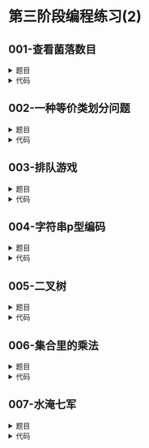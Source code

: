 # 第三阶段编程练习(2)

## **001-查看菌落数目**
<details>

<summary>
题目
</summary>

### **题目描述**

菌落的数量对医生来说一直是一个很重要的数据，但是细菌数量太多人工又无法计数，因此你能写个程序帮助医生完成这个任务么？\
有一张n*m的菌落的显微镜照片，每个格子是0(表示当前位置无细菌)或者1(表示当前位置是细菌)，请你输出这张照片中菌落的数量。\
如果一个细菌，其上下左右四个方向有细菌的话，则这些相邻的细菌属于一个菌落。\
例如给定如下照片：\
0 0 1 0\
0 1 0 1\
1 1 0 0\
则给出的照片一共有A,B,C三个菌落，如下：\
0 0 A 0\
0 B 0 C\
B B 0 0

### **关于输入**

输入数据第一行两个整数n,m（1<=n,m<=100）,表示照片的长和宽。\
接下来n行，每行都有m个用空格隔开的整数（0或者1），表示这一照片行的状态（有无细菌）。

### **关于输出**

输出一个整数，表示该张照片中菌落数量

### **例子输入**

```
3 5
0 0 1 0 1
0 1 0 1 1
1 1 0 0 1
```

### **例子输出**

```
3
```

### **提示信息**

pass

</details>

<details>

<summary>
代码
</summary>

```c++
#include <iostream>
using namespace std;
int m,n;int a[100][100];
void dfs(int x,int y){
    if(x+1<m){
        if(a[x+1][y]==1){
            a[x+1][y]=2;
            dfs(x+1,y);
        }
    }
    if(x-1>=0){
        if(a[x-1][y]==1){
            a[x-1][y]=2;
            dfs(x-1,y);
        }
    }
    if(y-1>=0){
        if(a[x][y-1]==1){
            a[x][y-1]=2;
            dfs(x,y-1);
        }
    }
    if(y+1<n){
        if(a[x][y+1]==1){
            a[x][y+1]=2;
            dfs(x,y+1);
        }
    }
}
int main(){
    cin >> m >> n;
    for(int i=0;i<m;i++){
        for(int j=0;j<n;j++)cin >> a[i][j];
    }
    int cnt=0;
    for(int i=0;i<m;i++){
        for(int j=0;j<n;j++){
            if(a[i][j]==1){
                dfs(i,j);
                cnt++;
            }
        }
    }
    cout << cnt;
    return 0;
}
```

</details>

## **002-一种等价类划分问题**
<details>

<summary>
题目
</summary>

### **题目描述**

在两个正整数m和n给定的整数范围内（m 小于 n，且不包括m和n）取出各位数字之和均为k的倍数的所有数(k为正整数)，然后将这些数划分成若干个子集合，每个子集合中的元素满足其各位数字之和相等，请输出各个子集合, 其中  n 不大于10000。\
每个集合元素按从小到大输出，逗号间隔，如果有多个集合，则输出多行；集合中最小元素较小的在前面行输出。

### **关于输入**

一行，三个值：m,n,k，以逗号间隔

### **关于输出**

输出各位数之和为k的倍数的若干行，每一行中，其元素的各位数字和相等，且前面行元素的各位数字之和小于后面行元素的各位数字之和，每行的元素按增序排列，以逗号间隔。

### **例子输入**

```
11,35,3
```

### **例子输出**

```
12,21,30
15,24,33
18,27
```

### **提示信息**

例如，m=11, n=35, k=3\
则，\
12,21,30 这三个数的每位数字之和均为3，且为3的倍数\
15,24,33 这三个数的每位数字之和为6，且为3的倍数\
18,27 这二个数的每位数字之和为9，也为3的倍数\
由于三组数的最小数分别是12,15,18，于是，输出结果应为：\
12,21,30\
15,24,33\
18,27

</details>

<details>

<summary>
代码
</summary>

```c++
#include <iostream>
using namespace std;
int add_up(int x);
int main(){
    int m,n,k;char c1,c2;
    cin >> m >> c1 >> n >> c2 >> k;
    int a[36/k+1][n-m],cnt[36/k+1]{0};
    for(int i{m+1};i<n;i++){
        int t=add_up(i);
        if(t%k==0){
            cnt[t/k]++;
            a[t/k][cnt[t/k]]=i;
        }
    }
    for(int i{1};i<=36/k+1;i++){
        if(cnt[i]>=1)cout << a[i][1];
        for(int j{2};j<=cnt[i];j++){
            cout << ',' << a[i][j];
        }
        if(cnt[i]>=1)cout << endl;
    }
    return 0;
}
int add_up(int x){
    int result{0};
    while(x){
        result+=x%10;
        x/=10;
    }
    return result;
}
```

</details>

## **003-排队游戏**
<details>

<summary>
题目
</summary>

### **题目描述**

在幼儿园中，老师安排小朋友做一个排队的游戏。首先老师精心的把数目相同的小男孩和小女孩编排在一个队列中，每个小孩按其在队列中的位置发给一个编号（编号从0开始）。然后老师告诉小朋友们，站在前边的小男孩可以和他后边相邻的小女孩手拉手离开队列，剩余的小朋友重新站拢，再按前后相邻的小男孩小女孩手拉手离开队列游戏，如此往复。由于教师精心的安排，恰好可以保证每两个小朋友都能手拉手离开队列，并且最后离开的两个小朋友是编号最小的和最大的两个小朋友。（注：只有小男孩在前，小女孩在后，且他们两之间没有其他的小朋友，他们才能手拉手离开队列）。请根据老师的排队，按小女孩编号从小到大的顺序，给出所有手拉手离开队列的小男孩和小女孩的编号对。

### **关于输入**

用一个字符串代表小朋友队列。字符串中只会出现两个字符，分别代表小男孩和小女孩，首先出现的字符代表小男孩，另一个字符代表小女孩。小孩总数不超过100

### **关于输出**

按小女孩编号顺序，顺序输出手拉手离开队列的小男孩和小女孩的编号对，每行一对编号，编号之间用一个空格分隔。

### **例子输入**

```
((()(())())(()))
```

### **例子输出**

```
2 3
5 6
4 7
8 9
1 10
12 13
11 14
0 15
```

### **提示信息**

pass

</details>

<details>

<summary>
代码
</summary>

```c++
#include <iostream>
#include <cstring>
using namespace std;
char s[1000]={};
int main(){
    cin.getline(s,1000);
    int q[1000]={0};
    for(int i=0;i<strlen(s);i++){
        if(s[i]==s[0])q[++q[0]]=i;
        else {
            cout << q[q[0]] << ' ' << i << endl;
            q[q[0]]=0;
            q[0]--;
        }
    }
    return 0;
}
```

</details>

## **004-字符串p型编码**
<details>

<summary>
题目
</summary>

### **题目描述**

给定一个完全由数字字符（'0','1','2','3'…'9'）构成的字符串str，请写出str的p型编码串。例如：字符串122344111可被描述为"1个1、2个2、1个3、2个4、3个1"，因此我们说122344111的p型编码串为1122132431；类似的道理，编码串101可以用来描述1111111111；00000000000可描述为"11个0"，因此它的p型编码串即为110；100200300可描述为"1个1、2个0、1个2、2个0、1个3、2个0"，因此它的p型编码串为112012201320。

### **关于输入**

输入包含若干测试。第一行给出测试的组数k，接着k行输入为字符串。每一行字符串最多包含1000个数字字符。

### **关于输出**

对每一组测试，输出该字符串对应的p型编码串，输出k行结果（每一输出结果后只需换一行）。

### **例子输入**

```
3
122344111
1111111111
12345
```

### **例子输出**

```
1122132431
101
1112131415
```

### **提示信息**

pass

</details>

<details>

<summary>
代码
</summary>

```c++
#include <iostream>
#include <cstring>
using namespace std;
int main(){
    int n;cin >> n;cin.ignore();
    for(int i=0;i<n;i++){
        char s[1010];cin.getline(s,1010);
        for(int j=1;j<strlen(s);j++){
            int cnt=1;
            while(j<strlen(s) && s[j]==s[j-1]){
                cnt++;j++;
            }
            cout << cnt << s[j-1];
        }
        if(s[strlen(s)-1]!=s[strlen(s)-2])cout << 1 << s[strlen(s)-1];
        cout << endl;
    }
    return 0;
}
```

</details>

## **005-二叉树**
<details>

<summary>
题目
</summary>

### **题目描述**

![avatar](https://github.com/DylanWRh/Introduction-to-Computation-A/blob/main/imgs/2756.jpg)\
如上图所示，由正整数1, 2, 3, ...组成了一棵无限大的二叉树。从某一个结点到根结点（编号是1的结点）都有一条唯一的路径，比如从10到根结点的路径是(10, 5, 2, 1)，从4到根结点的路径是(4, 2, 1)，从根结点1到根结点的路径上只包含一个结点1，因此路径就是(1)。对于两个结点x和y，假设他们到根结点的路径分别是(x1, x2, ... ,1)和(y1, y2, ... ,1)（这里显然有x = x1，y = y1），那么必然存在两个正整数i和j，使得从xi 和 yj开始，有xi = yj , xi + 1 = yj + 1, xi + 2 = yj + 2,... 现在的问题就是，给定x和y，要求xi（也就是yj）。

### **关于输入**

输入只有一行，包括两个正整数x和y，这两个正整数都不大于1000。

### **关于输出**

输出只有一个正整数xi。

### **例子输入**

```
10 4
```

### **例子输出**

```
2
```

### **提示信息**

pass

</details>

<details>

<summary>
代码
</summary>

```c++
#include <iostream>
using namespace std;
int main(){
    int x,y;cin >> x >> y;
    int binx[1000]={0},biny[1000]={0};
    while(x){
        binx[++binx[0]]=x%2;
        x/=2;
    }
    while(y){
        biny[++biny[0]]=y%2;
        y/=2;
    }
    int binresult[1000]={0};
    while(binx[binx[0]]==biny[biny[0]] && binx[0]>0 && biny[0]>0){
        binresult[++binresult[0]]=binx[binx[0]];
        binx[0]--;biny[0]--;
    }
    int result=0;
    for(int i=1;i<=binresult[0];i++){
        result=result*2+binresult[i];
    }
    cout << result;
    return 0;
}
```

</details>

## **006-集合里的乘法**
<details>

<summary>
题目
</summary>

### **题目描述**

给定整数集合S和一个目标数T，判断是否可以从S中挑选一个非空子集，子集中的数相乘的乘积为T。

### **关于输入**

输入为两行。\
第一行为目标数T和S中的元素个数N，以空格隔开。\
第二行为S中的N个元素，以空格隔开。\
其中 N <= 16。

### **关于输出**

如果可以，则输出YES，否则输出NO。

### **例子输入**

```
Sample Input 1:
12 5
1 2 3 4 5

Sample Input 2:
33 5
4 2 8 7 5
```

### **例子输出**

```
Sample Output 1:
YES

Sample Output 2:
NO
```

### **提示信息**

pass

</details>

<details>

<summary>
代码
</summary>

```c++
#include <iostream>
using namespace std;
int qua[1<<16+1]={0};
int main(){
    int t,n;cin >> t >> n;
    int a[n];for(int i=0;i<n;i++)cin >> a[i];
    for(int i=1;i<(1<<n);i++){
        int tmp=i,index=0;
        int result=1;
        while(tmp){
            if(tmp%2)result*=a[index];
            tmp/=2;
            index++;
        }
        qua[++qua[0]]=result;
    }
    int flag=false;
    for(int i=1;i<=qua[0];i++){
        if(qua[i]==t){
            cout << "YES";
            flag=true;
            break;
        }
    }
    if(!flag)cout << "NO";
    return 0;
}
```

</details>

## **007-水淹七军**
<details>

<summary>
题目
</summary>

### **题目描述**

随着最后通牒的递出，C国的总攻也开始了，由于C国在地形上的优势，C国总司令下令采用水攻，剿灭A国最后的有生力量。\
地形图是一个M*N的矩阵，矩阵上每一个点都对应着当前点的高度。C国总司令将选择若干个点进行放水（放水……这个词很好很强大嘛……）。根据水往低处流的特性，水可以往四个方向的流动，被淹的地方的水面高度便和放水点的高度一样。然而，A国不是一马平川的，所以总会有地方是淹没不到的。你的任务很简单，判断一下A国司令部会不会被淹没掉。\
我们将给你完整的地形图，然后给出A国司令部所在位置，给出C国将在哪几个点进行放水操作。你所需要的，就是给出A国司令部会不会被水淹。如果被水淹了，那么就意味着，战争结束了，否则，战争也会结束（八成被水包围了）……

### **关于输入**

第一行：一个整数K，代表数据组数。\
对于每一组数据：\
第1行：符合题目描述的两个整数，M(0 < M <= 200)、N(0 < N <= 200)。\
第2行至M+1行：每行N个数，以空格分开，代表这个矩阵上的各点的高度值H(0<=H<=1000)。\
第M+2行：两个整数I(0 < I <= M)、J(0 < J <= N)，代表司令部所在位置。\
第M+3行：一个整数P(0 < P <= M * N)，代表放水点个数。\
第M+4行至M+P+4行：每行两个整数X(0 < X <= M)、Y(0 < Y <= N)，代表放水点。

### **关于输出**

对于每组数据，输出一行，如果被淹则输出Yes，没有则输出No。

### **例子输入**

```
1
5 5
1 1 1 1 1
1 0 0 0 1
1 0 1 0 1
1 0 0 0 1
1 1 1 1 1
3 3
2
1 1
2 2
```

### **例子输出**

```
Yes
```

### **提示信息**

pass

</details>

<details>

<summary>
代码
</summary>

```c++
#include <iostream>
using namespace std;

int m,n;
int map[210][210]={0};
int drown[210][210]={0};
int centrex,centrey;
int flag=0;
void bfs(int x,int y){
    drown[x][y]=1;
    if(x==centrex && y==centrey){
        flag=1;
        return;
    }

    if(
        x+1<=m &&
        (
            (map[x][y]>map[x+1][y])
            ||(
                map[x][y]==map[x+1][y]
                && drown[x+1][y]==0
            )
        )
    ){map[x+1][y]=map[x][y];bfs(x+1,y);}
    if(flag)return;
    if(
        x-1>=1 &&
        (
            (map[x][y]>map[x-1][y])
            ||(
                map[x][y]==map[x-1][y]
                && drown[x-1][y]==0
            )
        )
    ){map[x-1][y]=map[x][y];bfs(x-1,y);}
    if(flag)return;
    if(
        y+1<=n &&
        (
            (map[x][y]>map[x][y+1])
            ||(
                map[x][y]==map[x][y+1]
                && drown[x][y+1]==0
            )
        )
    ){map[x][y+1]=map[x][y];bfs(x,y+1);}
    if(flag)return;
    if(
        y-1>=1 &&
        (
            (map[x][y]>map[x][y-1])
            ||(
                map[x][y]==map[x][y-1]
                && drown[x][y-1]==0
            )
        )
    ){map[x][y-1]=map[x][y];bfs(x,y-1);}
}

int main(){
    int K;cin >> K;
    for(int iK=0;iK<K;iK++){
        cin >> m >> n;
        
        for(int i=1;i<=m;i++){
            for(int j=1;j<=n;j++)cin >> map[i][j];
        }
        cin >> centrex >> centrey;
        int P;cin >> P;
        for(int iP=0;iP<P;iP++){
            int xiP,yiP;cin >> xiP >> yiP;
            bfs(xiP,yiP);
        }
        if(flag)cout << "Yes";
        else cout << "No";
        cout << endl;
        flag=0;
    }
    return 0;
}
```

</details>
